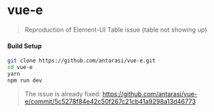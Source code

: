 # vue-e

> Reproduction of Element-UI Table issue (table not showing up)

#### Build Setup

``` bash
git clone https://github.com/antarasi/vue-e.git
cd vue-e
yarn
npm run dev

```

> The issue is already fixed: https://github.com/antarasi/vue-e/commit/5c5278f84e42c50f267c21cb41a9298a13d46773
